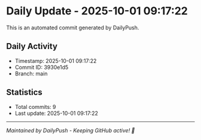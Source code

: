 # Daily Update - 2025-10-01 09:17:22

This is an automated commit generated by DailyPush.

## Daily Activity
- Timestamp: 2025-10-01 09:17:22
- Commit ID: 3930e1d5
- Branch: main

## Statistics
- Total commits: 9
- Last update: 2025-10-01 09:17:22

---
*Maintained by DailyPush - Keeping GitHub active! 🚀*
